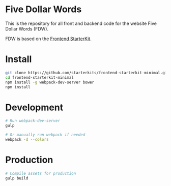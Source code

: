 # Five Dollar Words

This is the repository for all front and backend code for the website Five Dollar Words (FDW).

FDW is based on the [Frontend StarterKit](https://github.com/starterkits/frontend-starterkit-minimal).


# Install

```bash
git clone https://github.com/starterkits/frontend-starterkit-minimal.git
cd frontend-starterkit-minimal
npm install -g webpack-dev-server bower
npm install
```

# Development

```bash
# Run webpack-dev-server
gulp

# Or manually run webpack if needed
webpack -d --colors
```

# Production

```bash
# Compile assets for production
gulp build
```
